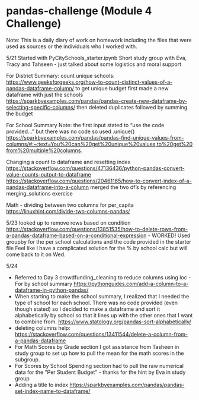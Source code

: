 # pandas-challenge (Module 4 Challenge)
Note: This is a daily diary of work on homework including the files that were used as sources or the individuals who I worked with.

5/21 
Started with PyCitySchools_starter.ipynb
Short study group with Eva, Tracy and Tahseen - just talked about some logistics and moral support

For District Summary: count unique schools: https://www.geeksforgeeks.org/how-to-count-distinct-values-of-a-pandas-dataframe-column/
to get unique budget first made a new dataframe with just the schools
https://sparkbyexamples.com/pandas/pandas-create-new-dataframe-by-selecting-specific-columns/
then deleted duplicates followed by summing the budget

For School Summary
Note: the first input stated to “use the code provided…” but there was no code so used .unique()
https://sparkbyexamples.com/pandas/pandas-find-unique-values-from-columns/#:~:text=You%20can%20get%20unique%20values,to%20get%20from%20multiple%20columns.

Changing a count to dataframe and resetting index
https://stackoverflow.com/questions/47136436/python-pandas-convert-value-counts-output-to-dataframe
https://stackoverflow.com/questions/20461165/how-to-convert-index-of-a-pandas-dataframe-into-a-column
merged the two df’s by referencing merging_solutions exercise

Math - dividing between two columns for per_capita https://linuxhint.com/divide-two-columns-pandas/

5/23
looked up to remove rows based on condition https://stackoverflow.com/questions/13851535/how-to-delete-rows-from-a-pandas-dataframe-based-on-a-conditional-expression - WORKED!
Used groupby for the per school calculations and the code provided in the starter file
Feel like I have a complicated solution for the % by school calc but will come back to it on Wed.

5/24
- Referred to Day 3 crowdfunding_cleaning to reduce columns using loc
-For by school summary https://pythonguides.com/add-a-column-to-a-dataframe-in-python-pandas/
- When starting to make the school summary, I realized that I needed the type of school for each school. There was no code provided (even though stated) so I decided to make a dataframe and sort it alphabetically by school so that it lines up with the other ones that I want to combine from. https://www.statology.org/pandas-sort-alphabetically/
- deleting columns help: https://stackoverflow.com/questions/13411544/delete-a-column-from-a-pandas-dataframe
- For Math Scores by Grade section I got assistance from Tasheen in study group to set up how to pull the mean for the math scores in the subgroup.
- For Scores by School Spending section had to pull the raw numerical data for the "Per Student Budget" - thanks for the hint by Eva in study group
- Adding a title to index https://sparkbyexamples.com/pandas/pandas-set-index-name-to-dataframe/


